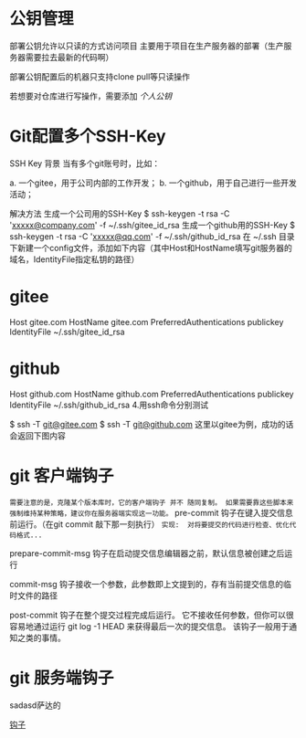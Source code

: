# 公钥管理
部署公钥允许以只读的方式访问项目 主要用于项目在生产服务器的部署（生产服务器需要拉去最新的代码啊）

部署公钥配置后的机器只支持clone pull等只读操作


若想要对仓库进行写操作，需要添加 *个人公钥*



# Git配置多个SSH-Key
SSH Key
背景
当有多个git账号时，比如：

a. 一个gitee，用于公司内部的工作开发；
b. 一个github，用于自己进行一些开发活动；

解决方法
生成一个公司用的SSH-Key
$ ssh-keygen -t rsa -C 'xxxxx@company.com' -f ~/.ssh/gitee_id_rsa
生成一个github用的SSH-Key
$ ssh-keygen -t rsa -C 'xxxxx@qq.com' -f ~/.ssh/github_id_rsa
在 ~/.ssh 目录下新建一个config文件，添加如下内容（其中Host和HostName填写git服务器的域名，IdentityFile指定私钥的路径）
# gitee
Host gitee.com
HostName gitee.com
PreferredAuthentications publickey
IdentityFile ~/.ssh/gitee_id_rsa
# github
Host github.com
HostName github.com
PreferredAuthentications publickey
IdentityFile ~/.ssh/github_id_rsa
4.用ssh命令分别测试

$ ssh -T git@gitee.com
$ ssh -T git@github.com
这里以gitee为例，成功的话会返回下图内容



# git 客户端钩子
`需要注意的是，克隆某个版本库时，它的客户端钩子 并不 随同复制。 如果需要靠这些脚本来强制维持某种策略，建议你在服务器端实现这一功能。`
pre-commit 钩子在键入提交信息前运行。（在git commit 敲下那一刻执行）
`实现:  对将要提交的代码进行检查、优化代码格式...`

prepare-commit-msg 钩子在启动提交信息编辑器之前，默认信息被创建之后运行

commit-msg 钩子接收一个参数，此参数即上文提到的，存有当前提交信息的临时文件的路径

post-commit 钩子在整个提交过程完成后运行。 它不接收任何参数，但你可以很容易地通过运行 git log -1 HEAD 来获得最后一次的提交信息。 该钩子一般用于通知之类的事情。

# git 服务端钩子
sadasd萨达的

[钩子](https://git-scm.com/book/zh/v2/%E8%87%AA%E5%AE%9A%E4%B9%89-Git-Git-%E9%92%A9%E5%AD%90)
